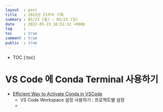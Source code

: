 ```yaml
---
layout  : post
title   : 2022년 21주차 기록
summary : 05/23 (월) ~ 05/23 (일)
date    : 2022-05-23 16:51:32 +0900
tag     : 
toc     : true
comment : true
public  : true
---
```

* TOC
{:toc}

# VS Code 에 Conda Terminal 사용하기

* [Efficient Way to Activate Conda in VSCode](https://medium.com/analytics-vidhya/efficient-way-to-activate-conda-in-vscode-ef21c4c231f2)
  * VS Code Workspace 설정 사용하기 : 프로젝트별 설정
  * 

